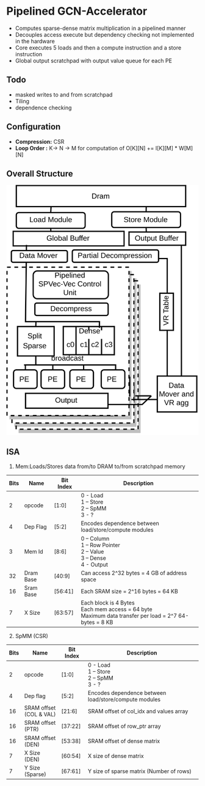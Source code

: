 # Pipelined GCN-Accelerator
- Computes sparse-dense matrix multiplication in a pipelined manner
- Decouples access execute but dependency checking not implemented in the hardware
- Core executes 5 loads and then a compute instruction and a store instruction
- Global output scratchpad with output value queue for each PE
## Todo
- masked writes to and from scratchpad
- Tiling
- dependence checking

## Configuration
- **Compression:** CSR
- **Loop Order :** K-> N -> M for computation of O[K][N] += I[K][M] * W[M][N]

## Overall Structure
![alt text](https://github.com/GandhamSanjay/GCN-Accelerator/blob/main/GCN.png)

## ISA
1. Mem:Loads/Stores data from/to DRAM to/from scratchpad memory 

|Bits|Name|Bit Index|Description|
| --- | --- | --- | --- |
|2|opcode|[1:0]|0 - Load <br> 1 – Store <br> 2 – SpMM <br> 3 - ? |
|4|Dep Flag|[5:2]|Encodes dependence between load/store/compute modules |
|3|Mem Id|[8:6]|0 – Column <br> 1 – Row Pointer <br> 2 – Value <br> 3 – Dense <br> 4 - Output |
|32|Dram Base|[40:9]|Can access 2^32 bytes = 4 GB of address space |
|16|Sram Base|[56:41] |Each SRAM size = 2^16 bytes = 64 KB |
|7|X Size|[63:57] |Each block is 4 Bytes <br> Each mem access = 64 byte <br> Maximum data transfer per load = 2^7 64-bytes = 8 KB |


2. SpMM (CSR) 
 
| Bits | Name | Bit Index | Description | 
| --- | --- | --- | --- |
|2 |opcode |[1:0] |0 - Load <br> 1 – Store <br> 2 – SpMM <br> 3 - ?|
|4 |Dep flag |[5:2] |Encodes dependence between load/store/compute modules |
|16 |SRAM offset <br> (COL & VAL) |[21:6] |SRAM offset of col_idx and values array |
|16 |SRAM offset <br>(PTR) |[37:22] |SRAM offset of row_ptr array |
|16 |SRAM offset <br>(DEN) |[53:38] |SRAM offset of dense matrix |
|7 |X Size (DEN) |[60:54] |X size of dense matrix|
|7 |Y Size (Sparse) |[67:61] |Y size of sparse matrix (Number of rows) |
 
